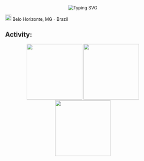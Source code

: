 <div align="center">

<img src="https://readme-typing-svg.demolab.com?font=Fira+Code&size=27&duration=2300&pause=1000&color=F74271&center=true&vCenter=true&width=435&height=40&lines=Hello!;Welcome+to+my+profile+%3A)" alt="Typing SVG" />

</div>


<img src="https://i.imgur.com/iaD74Rp.png" width="20" height="20" > Belo Horizonte, MG - Brazil

## Activity:<br>
<div align="center">

<img height="180em" src="https://github-readme-stats.vercel.app/api?username=catfmcastro&show_icons=true&theme=radical"/>
<img height="180em" src="https://github-readme-stats.vercel.app/api/top-langs/?username=anuraghazra&layout=compact&theme=radical"/>

<img height="180em" src="http://github-profile-summary-cards.vercel.app/api/cards/profile-details?username=catfmcastro&theme=radical"/>
</div>



<!--![](http://github-profile-summary-cards.vercel.app/api/cards/profile-details?username=catfmcastro&theme=radical)-->

<!--
**catfmcastro/catfmcastro** is a ✨ _special_ ✨ repository because its `README.md` (this file) appears on your GitHub profile.

Here are some ideas to get you started:

- 🔭 I’m currently working on ...
- 🌱 I’m currently learning ...
- 👯 I’m looking to collaborate on ...
- 🤔 I’m looking for help with ...
- 💬 Ask me about ...
- 📫 How to reach me: ...
- 😄 Pronouns: ...
- ⚡ Fun fact: ...
-->
